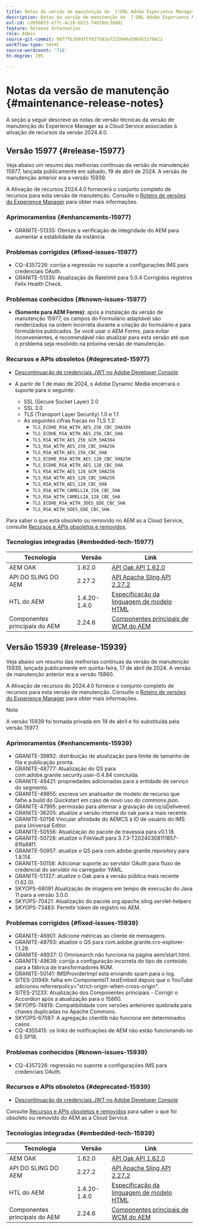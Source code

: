 ```yaml
---
title: Notas da versão de manutenção do  [!DNL Adobe Experience Manager]  as a Cloud Service associada à ativação de recurso 2024.4.0.
description: Notas da versão de manutenção do  [!DNL Adobe Experience Manager]  as a Cloud Service associada à ativação de recurso 2024.4.0.
exl-id: cd996853-e77c-4c10-bb23-f4810dc3d881
feature: Release Information
role: Admin
source-git-commit: 90f7f6209df5f837583a7225940a5984551f6622
workflow-type: tm+mt
source-wordcount: '716'
ht-degree: 29%

---
```


# Notas da versão de manutenção {#maintenance-release-notes}

A seção a seguir descreve as notas de versão técnicas da versão de manutenção do Experience Manager as a Cloud Service associadas à ativação de recursos da versão 2024.4.0.

## Versão 15977 {#release-15977}

Veja abaixo um resumo das melhorias contínuas da versão de manutenção 15977, lançada publicamente em sábado, 19 de abril de 2024. A versão de manutenção anterior era a versão 15939.

A Ativação de recursos 2024.4.0 fornecerá o conjunto completo de recursos para esta versão de manutenção. Consulte o [Roteiro de versões do Experience Manager](https://experienceleague.adobe.com/docs/experience-manager-release-information/aem-release-updates/update-releases-roadmap.html?lang=pt-BR) para obter mais informações.

### Aprimoramentos {#enhancements-15977}

* GRANITE-51335: Otimize a verificação de integridade do AEM para aumentar a estabilidade da instância.

### Problemas corrigidos {#fixed-issues-15977}

* CQ-4357226: corrija a regressão no suporte a configurações IMS para credenciais OAuth.
* GRANITE-51335: Atualização de Ratelimit para 5.0.4 Corrigidos registros Felix Health Check.

### Problemas conhecidos {#known-issues-15977}

* **(Somente para AEM Forms)**: após a instalação da versão de manutenção 15977, os campos do Formulário adaptável são renderizados na ordem incorreta durante a criação do formulário e para formulários publicados. Se você usar o AEM Forms, para evitar inconvenientes, é recomendável não atualizar para esta versão até que o problema seja resolvido na próxima versão de manutenção.

### Recursos e APIs obsoletos {#deprecated-15977}

* [Descontinuação de credenciais JWT no Adobe Developer Console](/help/security/jwt-credentials-deprecation-in-adobe-developer-console.md)

* A partir de 1 de maio de 2024, o Adobe Dynamic Media encerrará o suporte para o seguinte:

   * SSL (Secure Socket Layer) 2.0
   * SSL 3.0
   * TLS (Transport Layer Security) 1.0 e 1.1
   * As seguintes cifras fracas no TLS 1.2:
      * `TLS_ECDHE_RSA_WITH_AES_256_CBC_SHA384`
      * `TLS_ECDHE_RSA_WITH_AES_256_CBC_SHA`
      * `TLS_RSA_WITH_AES_256_GCM_SHA384`
      * `TLS_RSA_WITH_AES_256_CBC_SHA256`
      * `TLS_RSA_WITH_AES_256_CBC_SHA`
      * `TLS_ECDHE_RSA_WITH_AES_128_CBC_SHA256`
      * `TLS_ECDHE_RSA_WITH_AES_128_CBC_SHA`
      * `TLS_RSA_WITH_AES_128_GCM_SHA256`
      * `TLS_RSA_WITH_AES_128_CBC_SHA256`
      * `TLS_RSA_WITH_AES_128_CBC_SHA`
      * `TLS_RSA_WITH_CAMELLIA_256_CBC_SHA`
      * `TLS_RSA_WITH_CAMELLIA_128_CBC_SHA`
      * `TLS_ECDHE_RSA_WITH_3DES_EDE_CBC_SHA`
      * `TLS_RSA_WITH_SDES_EDE_CBC_SHA`

Para saber o que está obsoleto ou removido no AEM as a Cloud Service, consulte [Recursos e APIs obsoletos e removidos](/help/release-notes/deprecated-removed-features.md).

### Tecnologias integradas {#embedded-tech-15977}

| Tecnologia | Versão | Link |
|---|---|---|
| AEM OAK | 1.62.0 | [API Oak API 1.62.0](https://www.javadoc.io/doc/org.apache.jackrabbit/oak-api/1.62.0/index.html) |
| API DO SLING DO AEM | 2.27.2 | [API Apache Sling API 2.27.2](https://www.javadoc.io/doc/org.apache.sling/org.apache.sling.api/latest/index.html) |
| HTL do AEM | 1.4.20-1.4.0 | [Especificação da linguagem de modelo HTML](https://github.com/adobe/htl-spec) |
| Componentes principais do AEM | 2.24.6 | [Componentes principais de WCM do AEM](https://github.com/adobe/aem-core-wcm-components) |

## Versão 15939 {#release-15939}

Veja abaixo um resumo das melhorias contínuas da versão de manutenção 15939, lançada publicamente em quinta-feira, 17 de abril de 2024. A versão de manutenção anterior era a versão 15860.

A Ativação de recursos do 2024.4.0 fornece o conjunto completo de recursos para esta versão de manutenção. Consulte o [Roteiro de versões do Experience Manager](https://experienceleague.adobe.com/docs/experience-manager-release-information/aem-release-updates/update-releases-roadmap.html?lang=pt-BR) para obter mais informações.

>[!NOTE]
>
>A versão 15939 foi tornada privada em 19 de abril e foi substituída pela versão 15977.

### Aprimoramentos {#enhancements-15939}

* GRANITE-39892: distribuição de atualização para limite de tamanho de fila e publicação pronta.
* GRANITE-48777: Atualização do QS para com.adobe.granite.security.user-0.4.84 concluída.
* GRANITE-49421: propriedades adicionadas para a entidade de serviço do segmento.
* GRANITE-49855: escreva um analisador de modelo de recurso que falhe a build do Quickstart em caso de novo uso do commons.json.
* GRANITE-47995: permissão para alternar a gravação de cq:isDelivered.
* GRANITE-36205: atualize a versão interna do oak para a mais recente.
* GRANITE-50156 Vincular afinidade do AEMCS à ID de usuário do IMS para Universal Editor.
* GRANITE-50556: Atualização do pacote de travessia para v0.1.18.
* GRANITE-50728: atualize o FileVault para 3.7.3-T20240308111857-81fa88f1.
* GRANITE-50957: atualize o QS para com.adobe.granite.repository para 1.8.114.
* GRANITE-50158: Adicionar suporte ao servidor OAuth para fluxo de credencial do servidor no carregador YAML.
* GRANITE-51327: atualize o Oak para a versão pública mais recente (1.62.0).
* SKYOPS-68091 Atualização de imagens em tempo de execução do Java 11 para a versão 3.0.0.
* SKYOPS-70421: Atualização do pacote org.apache.sling.servlet-helpers
* SKYOPS-73483: Permitir token de registro no AEM.

### Problemas corrigidos {#fixed-issues-15939}

* GRANITE-46901: Adicione métricas ao cliente de mensagens.
* GRANITE-48793: atualize o QS para com.adobe.granite.crx-explorer-1.1.28.
* GRANITE-48937: O Omnisearch não funciona na página aem/start.html.
* GRANITE-49638: corrija a configuração incorreta do tipo de conteúdo para a fábrica de transformadores RUM.
* GRANITE-50141: IMSProviderImpl está enviando spam para o log.
* SITES-20949: falha em ComponentsIT.testEmbed depois que o YouTube adicionou referrerpolicy=&quot;strict-origin-when-cross-origin&quot;.
* SITES-21233: Atualização dos Componentes principais - Corrigir o Accordion após a atualização para o 15860.
* SKYOPS-74819: Compatibilidade com versões anteriores quebrada para chaves duplicadas no Apache Commons.
* SKYOPS-67087: A agregação clientlib não funciona em determinados casos.
* CQ-4355415: os links de notificações de AEM não estão funcionando no 6.5 SP18.

### Problemas conhecidos {#known-issues-15939}

* CQ-4357226: regressão no suporte a configurações IMS para credenciais OAuth.

### Recursos e APIs obsoletos {#deprecated-15939}

* [Descontinuação de credenciais JWT no Adobe Developer Console](/help/security/jwt-credentials-deprecation-in-adobe-developer-console.md)

Consulte [Recursos e APIs obsoletos e removidos](/help/release-notes/deprecated-removed-features.md) para saber o que foi obsoleto ou removido do AEM as a Cloud Service.

### Tecnologias integradas {#embedded-tech-15939}

| Tecnologia | Versão | Link |
|---|---|---|
| AEM OAK | 1.62.0 | [API Oak API 1.62.0](https://www.javadoc.io/doc/org.apache.jackrabbit/oak-api/1.62.0/index.html) |
| API DO SLING DO AEM | 2.27.2 | [API Apache Sling API 2.27.2](https://www.javadoc.io/doc/org.apache.sling/org.apache.sling.api/latest/index.html) |
| HTL do AEM | 1.4.20-1.4.0 | [Especificação da linguagem de modelo HTML](https://github.com/adobe/htl-spec) |
| Componentes principais do AEM | 2.24.6 | [Componentes principais de WCM do AEM](https://github.com/adobe/aem-core-wcm-components) |
